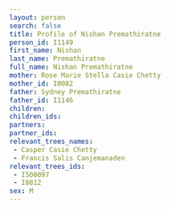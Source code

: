 ```yaml
---
layout: person
search: false
title: Profile of Nishan Premathiratne
person_id: I1149
first_name: Nishan
last_name: Premathiratne
full_name: Nishan Premathiratne
mother: Rose Marie Stella Casie Chetty
mother_id: I0082
father: Sydney Premathiratne
father_id: I1146
children:
children_ids:
partners:
partner_ids:
relevant_trees_names:
 - Casper Casie Chetty
 - Francis Salis Canjemanaden
relevant_trees_ids:
 - I500097
 - I0812
sex: M
---
```


